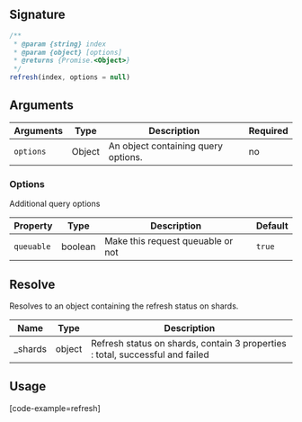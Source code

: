 ## Signature

``` javascript
/**
 * @param {string} index
 * @param {object} [options]
 * @returns {Promise.<Object>}
 */
refresh(index, options = null)
```

## Arguments

| Arguments     | Type        | Description                         | Required
|---------------|-------------|-------------------------------------|----------
| ``options``   | Object      | An object containing query options. | no

### __Options__

Additional query options

| Property | Type    | Description                       | Default |
| -------- | ------- | --------------------------------- | ------- |
| `queuable` | boolean | Make this request queuable or not | `true` |

## Resolve

Resolves to an object containing the refresh status on shards.

| Name | Type | Description
|------|------|-------------
| _shards | object | Refresh status on shards, contain 3 properties : total, successful and failed

## Usage

[code-example=refresh]